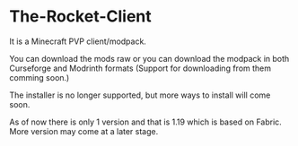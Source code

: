 # The-Rocket-Client
It is a Minecraft PVP client/modpack.

You can download the mods raw or you can download the modpack in both Curseforge and Modrinth formats (Support for downloading from them comming soon.)

The installer is no longer supported, but more ways to install will come soon.

As of now there is only 1 version and that is 1.19 which is based on Fabric. More version may come at a later stage.
